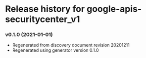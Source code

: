 # Release history for google-apis-securitycenter_v1

### v0.1.0 (2021-01-01)

* Regenerated from discovery document revision 20201211
* Regenerated using generator version 0.1.0

